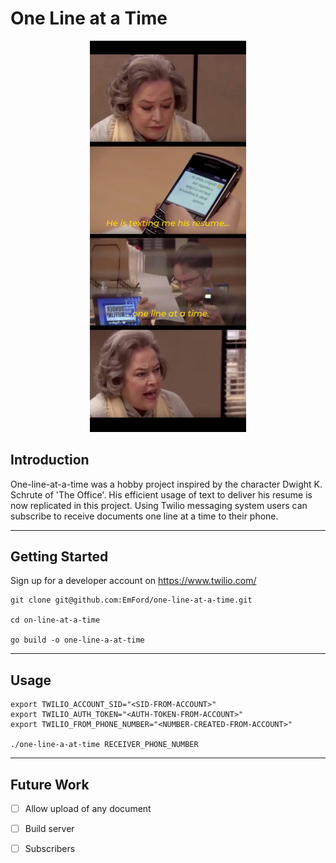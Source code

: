 # One Line at a Time

<p align="center">
<img src="images/texting.png" width="250"/>
</p>

## Introduction
One-line-at-a-time was a hobby project inspired by the character Dwight K. Schrute of 'The Office'. His efficient usage of text to deliver his resume is now replicated in this project. Using Twilio messaging system users can subscribe to receive documents one line at a time to their phone.

---
## Getting Started
Sign up for a developer account on https://www.twilio.com/ 


```shell
git clone git@github.com:EmFord/one-line-at-a-time.git

cd on-line-at-a-time

go build -o one-line-a-at-time
```

---
## Usage

```shell
export TWILIO_ACCOUNT_SID="<SID-FROM-ACCOUNT>"
export TWILIO_AUTH_TOKEN="<AUTH-TOKEN-FROM-ACCOUNT>"
export TWILIO_FROM_PHONE_NUMBER="<NUMBER-CREATED-FROM-ACCOUNT>"

./one-line-a-at-time RECEIVER_PHONE_NUMBER
```

---
## Future Work

- [ ] Allow upload of any document
- [ ] Build server
- [ ] Subscribers








 
 